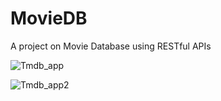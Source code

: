 # MovieDB

A project on Movie Database using RESTful APIs

![Tmdb_app](https://user-images.githubusercontent.com/39856020/203070142-6873b10e-a3ac-433f-9122-9f537332a675.png)

![Tmdb_app2](https://user-images.githubusercontent.com/39856020/203071510-7e071ae2-ca7f-4cba-a9d5-520138f34a56.png)
